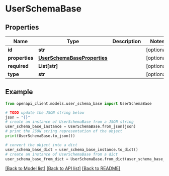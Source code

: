 # UserSchemaBase


## Properties

Name | Type | Description | Notes
------------ | ------------- | ------------- | -------------
**id** | **str** |  | [optional] 
**properties** | [**UserSchemaBaseProperties**](UserSchemaBaseProperties.md) |  | [optional] 
**required** | **List[str]** |  | [optional] 
**type** | **str** |  | [optional] 

## Example

```python
from openapi_client.models.user_schema_base import UserSchemaBase

# TODO update the JSON string below
json = "{}"
# create an instance of UserSchemaBase from a JSON string
user_schema_base_instance = UserSchemaBase.from_json(json)
# print the JSON string representation of the object
print(UserSchemaBase.to_json())

# convert the object into a dict
user_schema_base_dict = user_schema_base_instance.to_dict()
# create an instance of UserSchemaBase from a dict
user_schema_base_from_dict = UserSchemaBase.from_dict(user_schema_base_dict)
```
[[Back to Model list]](../README.md#documentation-for-models) [[Back to API list]](../README.md#documentation-for-api-endpoints) [[Back to README]](../README.md)


